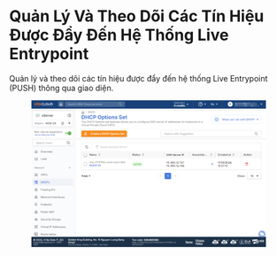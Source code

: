 # Quản Lý Và Theo Dõi Các Tín Hiệu Được Đẩy Đến Hệ Thống Live Entrypoint

Quản lý và theo dõi các tín hiệu được đẩy đến hệ thống Live Entrypoint (PUSH) thông qua giao diện.

&#x20;

<figure><img src="../../.gitbook/assets/image (281).png" alt=""><figcaption></figcaption></figure>
